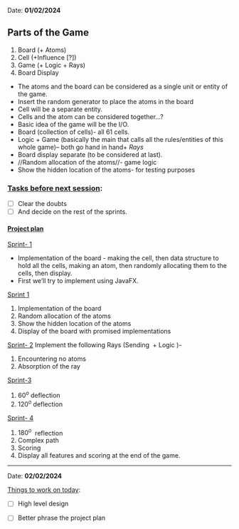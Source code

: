 

Date: **01/02/2024**
## **Parts of the Game**

1. Board (+ Atoms)   
2. Cell (+Influence [?])   
3. Game (+ Logic + Rays)   
4. Board Display  

- The atoms and the board can be considered as a single unit or entity of the game.
- Insert the random generator to place the atoms in the board
- Cell will be a separate entity.
- Cells and the atom can be considered together…?
- Basic idea of the game will be the I/O.
- Board (collection of cells)- all 61 cells.
- Logic + Game (basically the main that calls all the rules/entities of this whole game)– both go hand in hand+ *Rays*
- Board display separate (to be considered at last).
- //Random allocation of the atoms//- game logic
- Show the hidden location of the atoms- for testing purposes


### <u>Tasks before next session</u>: 

- [ ] Clear the doubts 
- [ ] And decide on the rest of the sprints.

#### <u>Project plan</u>

<u>Sprint- 1</u>

- Implementation of the board - making the cell, then data structure to hold all the cells, making an atom, then randomly allocating them to the cells, then display.
- First we’ll try to implement using JavaFX.

<u>Sprint 1</u>
1. Implementation of the board
2. Random allocation of the atoms
3. Show the hidden location of the atoms
4. Display of the board with promised implementations


<u>Sprint- 2</u>
Implement the following Rays (Sending  + Logic )-

1. Encountering no atoms
2. Absorption of the ray

<u>Sprint-3</u>

1. $60^o$ deflection
2. $120^o$ deflection

<u>Sprint- 4</u>

1. $180^o$  reflection
2. Complex path
3. Scoring 
4. Display all features and scoring at the end of the game.

---

Date: **02/02/2024**

<u>Things to work on today</u>:
- [ ] High level design
- [ ] Better phrase the project plan





